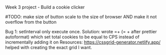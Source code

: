 Week 3 project - Build a cookie clicker

#TODO: make size of button scale to the size of browser AND make it not overflow from the button

Bug 1: setInterval only execute once. Solution: wrote =+ (= + after prettier autoformat) which set total cookies to be equal to CPS instead of incrementally adding it on
Resources:
https://cssgrid-generator.netlify.app/ helped with creating the exact grid I want.
